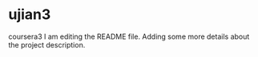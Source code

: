 # ujian3
coursera3
I am editing the README file. Adding some more details about the project description.
